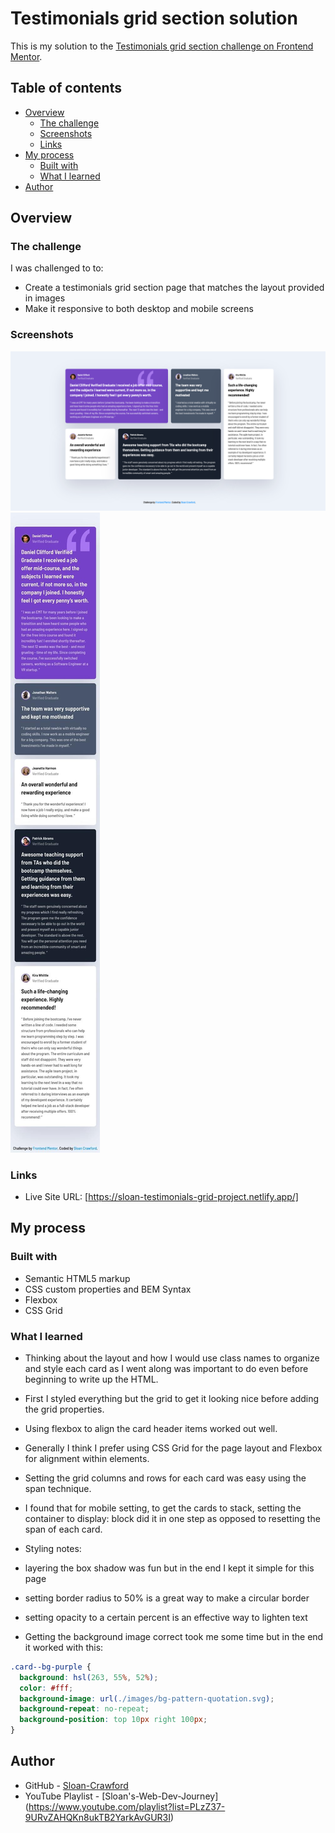 # Testimonials grid section solution

This is my solution to the [Testimonials grid section challenge on Frontend Mentor](https://www.frontendmentor.io/challenges/testimonials-grid-section-Nnw6J7Un7).

## Table of contents

- [Overview](#overview)
  - [The challenge](#the-challenge)
  - [Screenshots](#screenshots)
  - [Links](#links)
- [My process](#my-process)
  - [Built with](#built-with)
  - [What I learned](#what-i-learned)
- [Author](#author)

## Overview

### The challenge

I was challenged to to:

- Create a testimonials grid section page that matches the layout provided in images
- Make it responsive to both desktop and mobile screens

### Screenshots

![Desktop](./images/Desktop-screenshot.png)
![Mobile](./images/Mobile-screenshot.jpeg)

### Links

- Live Site URL: [https://sloan-testimonials-grid-project.netlify.app/]

## My process

### Built with

- Semantic HTML5 markup
- CSS custom properties and BEM Syntax
- Flexbox
- CSS Grid

### What I learned

- Thinking about the layout and how I would use class names to organize and style each card as I went along was important to do even before beginning to write up the HTML.
- First I styled everything but the grid to get it looking nice before adding the grid properties.
- Using flexbox to align the card header items worked out well.
- Generally I think I prefer using CSS Grid for the page layout and Flexbox for alignment within elements.
- Setting the grid columns and rows for each card was easy using the span technique.
- I found that for mobile setting, to get the cards to stack, setting the container to display: block did it in one step as opposed to resetting the span of each card.

- Styling notes:
- layering the box shadow was fun but in the end I kept it simple for this page
- setting border radius to 50% is a great way to make a circular border
- setting opacity to a certain percent is an effective way to lighten text
- Getting the background image correct took me some time but in the end it worked with this:

```css
.card--bg-purple {
  background: hsl(263, 55%, 52%);
  color: #fff;
  background-image: url(./images/bg-pattern-quotation.svg);
  background-repeat: no-repeat;
  background-position: top 10px right 100px;
}
```

## Author

- GitHub - [Sloan-Crawford](https://github.com/Sloan-Crawford)
- YouTube Playlist - [Sloan's-Web-Dev-Journey] (https://www.youtube.com/playlist?list=PLzZ37-9URvZAHQKn8ukTB2YarkAvGUR3I)
